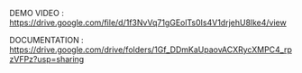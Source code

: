 DEMO VIDEO : https://drive.google.com/file/d/1f3NvVq71gGEolTs0Is4V1drjehU8lke4/view

DOCUMENTATION : https://drive.google.com/drive/folders/1Gf_DDmKaUpaovACXRycXMPC4_rpzVFPz?usp=sharing
